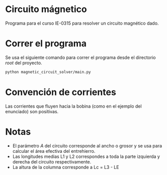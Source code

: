 # Circuito mágnetico
Programa para el curso IE-0315 para resolver un circuito magnético dado.

# Correr el programa
Se usa el siguiente comando para correr el programa desde el directorio *root* del proyecto.

```bash
python magnetic_circuit_solver/main.py
```

# Convención de corrientes
Las corrientes que fluyen hacia la bobina (como en el ejemplo del enunciado) son positivas.

# Notas
* El parámetro *A* del circuito corresponde al ancho o grosor y se usa para calcular el área efectiva del entrehierro.
* Las longitudes medias L1 y L2 correspondes a toda la parte izquierda y derecha del circuito respectivamente.
* La altura de la columna corresponde a Lc = L3 - LE
